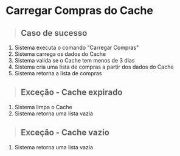 # Carregar Compras do Cache

> ## Caso de sucesso
1. Sistema executa o comando "Carregar Compras"
2. Sistema carrega os dados do Cache
3. Sistema valida se o Cache tem menos de 3 dias
4. Sistema cria uma lista de compras a partir dos dados do Cache
5. Sistema retorna a lista de compras

> ## Exceção - Cache expirado
1. Sistema limpa o Cache
2. Sistema retorna uma lista vazia

> ## Exceção - Cache vazio
1. Sistema retorna uma lista vazia